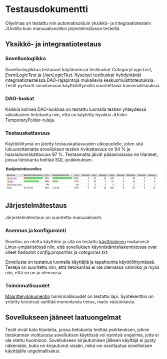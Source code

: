 # Testausdokumentti

Ohjelmaa on testattu niin automatisoiduin yksikkö- ja integraatiotestein JUnitilla kuin manuaalisestikin järjestelmätason testeillä.

## Yksikkö- ja integraatiotestaus

### Sovelluslogiikka

Sovelluslogiikkaa testaavat käytännössä testiluokat *CategoryLogicTest*, *EventLogicTest* ja *UserLogicTest*. Kyseiset testiluokat hyödyntävät integraatiotesteissä DAO-rajapintoja mukailevia keskusmuistitoteutuksia. Testit pyrkivät simuloimaan käyttöliittymällä suoritettavia toiminnallisuuksia.

### DAO-luokat

Kaikkia kolmea DAO-luokkaa on testattu luomalla testien yhteydessä väliaikainen tietokanta niin, että on käytetty hyväksi JUnitin TemporaryFolder-ruleja.

### Testauskattavuus

Käyttöliittymä on jätetty testauskattavuuden ulkopuolelle, joten sitä lukuunottamatta sovelluksen testien rivikattavuus on 94 % ja haarautumiskattavuus 97 %. Testaamatta jäivät pääasiasiassa ne tilanteet, joissa tietokanta heittää SQL-poikkeuksen.

![Testikattavuus](/dokumentointi/Kuvat/Testikattavuus.png)

## Järjestelmätestaus

Järjestelmätestaus on suoritettu manuaalisesti.

### Asennus ja konfigurointi

Sovellus on otettu käyttöön ja sitä on testattu [käyttöohjeen](/dokumentointi/kayttoohje.md) mukaisesti Linux-ympäristössä niin, että sovelluksen käynnistämishakemistossa ovat olleet tiedostot *config.properties* ja *categories.txt*.

Sovellusta on testattus luomalla käyttäjiä ja tapahtumia käyttöliittymässä. Testejä on suoritettu niin, että tietokantaa ei ole olemassa valmiiksi ja myös niin, että se on jo olemassa.

### Toiminnallisuudet

[Määrittelydokumentin](/dokumentointi/vaatimusmaarittely.md) toiminnallisuudet on testattu läpi. Syötekenttiin on yritetty testeissä syöttää monenlaista tietoa, myös vääränlaista.

## Sovellukseen jääneet laatuongelmat

Testit eivät kata tilanteita, joissa tietokanta heittää poikkeuksen, jolloin tietokannan vioittuessa sovelluksen käytössä voi esiintyä ongelmia, joita ei ole otettu huomioon. Sovellukseen kirjautumisen jälkeen käyttäjä ei pysty näkemään, kuka on kirjautunut sisään, mikä voi osoittautua sovelluksen käyttäjälle ongelmalliseksi.
